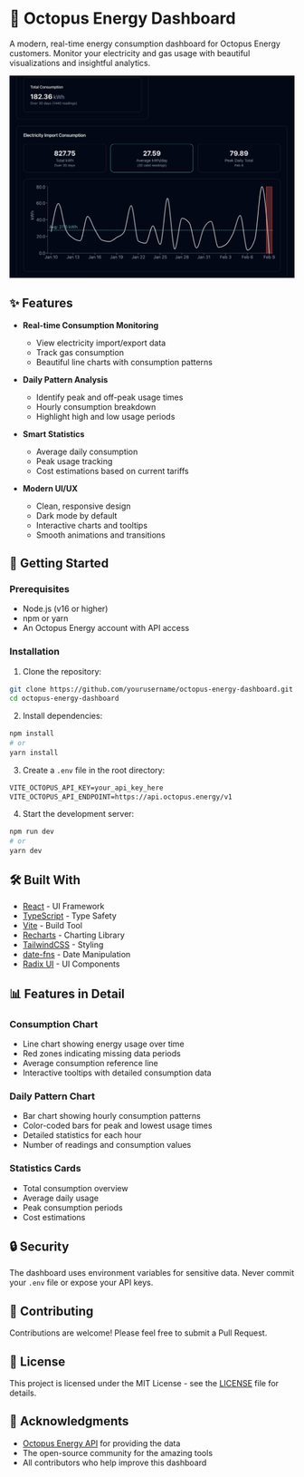# 🐙 Octopus Energy Dashboard

A modern, real-time energy consumption dashboard for Octopus Energy customers. Monitor your electricity and gas usage with beautiful visualizations and insightful analytics.

![Dark Mode Dashboard](screenshot.png)

## ✨ Features

- **Real-time Consumption Monitoring**
  - View electricity import/export data
  - Track gas consumption
  - Beautiful line charts with consumption patterns

- **Daily Pattern Analysis**
  - Identify peak and off-peak usage times
  - Hourly consumption breakdown
  - Highlight high and low usage periods

- **Smart Statistics**
  - Average daily consumption
  - Peak usage tracking
  - Cost estimations based on current tariffs

- **Modern UI/UX**
  - Clean, responsive design
  - Dark mode by default
  - Interactive charts and tooltips
  - Smooth animations and transitions

## 🚀 Getting Started

### Prerequisites

- Node.js (v16 or higher)
- npm or yarn
- An Octopus Energy account with API access

### Installation

1. Clone the repository:
```bash
git clone https://github.com/yourusername/octopus-energy-dashboard.git
cd octopus-energy-dashboard
```

2. Install dependencies:
```bash
npm install
# or
yarn install
```

3. Create a `.env` file in the root directory:
```env
VITE_OCTOPUS_API_KEY=your_api_key_here
VITE_OCTOPUS_API_ENDPOINT=https://api.octopus.energy/v1
```

4. Start the development server:
```bash
npm run dev
# or
yarn dev
```

## 🛠️ Built With

- [React](https://reactjs.org/) - UI Framework
- [TypeScript](https://www.typescriptlang.org/) - Type Safety
- [Vite](https://vitejs.dev/) - Build Tool
- [Recharts](https://recharts.org/) - Charting Library
- [TailwindCSS](https://tailwindcss.com/) - Styling
- [date-fns](https://date-fns.org/) - Date Manipulation
- [Radix UI](https://www.radix-ui.com/) - UI Components

## 📊 Features in Detail

### Consumption Chart
- Line chart showing energy usage over time
- Red zones indicating missing data periods
- Average consumption reference line
- Interactive tooltips with detailed consumption data

### Daily Pattern Chart
- Bar chart showing hourly consumption patterns
- Color-coded bars for peak and lowest usage times
- Detailed statistics for each hour
- Number of readings and consumption values

### Statistics Cards
- Total consumption overview
- Average daily usage
- Peak consumption periods
- Cost estimations

## 🔒 Security

The dashboard uses environment variables for sensitive data. Never commit your `.env` file or expose your API keys.

## 🤝 Contributing

Contributions are welcome! Please feel free to submit a Pull Request.

## 📝 License

This project is licensed under the MIT License - see the [LICENSE](LICENSE) file for details.

## 🙏 Acknowledgments

- [Octopus Energy API](https://developer.octopus.energy/docs/api/) for providing the data
- The open-source community for the amazing tools
- All contributors who help improve this dashboard 